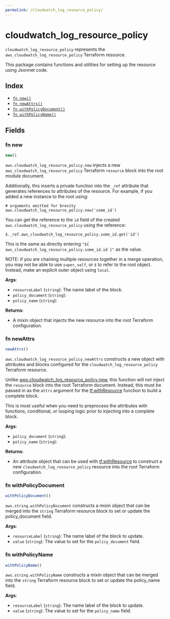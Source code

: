 ```yaml
---
permalink: /cloudwatch_log_resource_policy/
---
```


# cloudwatch_log_resource_policy

`cloudwatch_log_resource_policy` represents the `aws_cloudwatch_log_resource_policy` Terraform resource.



This package contains functions and utilities for setting up the resource using Jsonnet code.


## Index

* [`fn new()`](#fn-new)
* [`fn newAttrs()`](#fn-newattrs)
* [`fn withPolicyDocument()`](#fn-withpolicydocument)
* [`fn withPolicyName()`](#fn-withpolicyname)

## Fields

### fn new

```ts
new()
```


`aws.cloudwatch_log_resource_policy.new` injects a new `aws_cloudwatch_log_resource_policy` Terraform `resource`
block into the root module document.

Additionally, this inserts a private function into the `_ref` attribute that generates references to attributes of the
resource. For example, if you added a new instance to the root using:

    # arguments omitted for brevity
    aws.cloudwatch_log_resource_policy.new('some_id')

You can get the reference to the `id` field of the created `aws.cloudwatch_log_resource_policy` using the reference:

    $._ref.aws_cloudwatch_log_resource_policy.some_id.get('id')

This is the same as directly entering `"${ aws_cloudwatch_log_resource_policy.some_id.id }"` as the value.

NOTE: if you are chaining multiple resources together in a merge operation, you may not be able to use `super`, `self`,
or `$` to refer to the root object. Instead, make an explicit outer object using `local`.

**Args**:
  - `resourceLabel` (`string`): The name label of the block.
  - `policy_document` (`string`): 
  - `policy_name` (`string`): 

**Returns**:
- A mixin object that injects the new resource into the root Terraform configuration.


### fn newAttrs

```ts
newAttrs()
```


`aws.cloudwatch_log_resource_policy.newAttrs` constructs a new object with attributes and blocks configured for the `cloudwatch_log_resource_policy`
Terraform resource.

Unlike [aws.cloudwatch_log_resource_policy.new](#fn-cloudwatchlogresourcepolicynew), this function will not inject the `resource`
block into the root Terraform document. Instead, this must be passed in as the `attrs` argument for the
[tf.withResource](https://github.com/tf-libsonnet/core/tree/main/docs#fn-withresource) function to build a complete block.

This is most useful when you need to preprocess the attributes with functions, conditional, or looping logic prior to
injecting into a complete block.

**Args**:
  - `policy_document` (`string`): 
  - `policy_name` (`string`): 

**Returns**:
  - An attribute object that can be used with [tf.withResource](https://github.com/tf-libsonnet/core/tree/main/docs#fn-withresource) to construct a new `cloudwatch_log_resource_policy` resource into the root Terraform configuration.


### fn withPolicyDocument

```ts
withPolicyDocument()
```

`aws.string.withPolicyDocument` constructs a mixin object that can be merged into the `string`
Terraform resource block to set or update the policy_document field.



**Args**:
  - `resourceLabel` (`string`): The name label of the block to update.
  - `value` (`string`): The value to set for the `policy_document` field.


### fn withPolicyName

```ts
withPolicyName()
```

`aws.string.withPolicyName` constructs a mixin object that can be merged into the `string`
Terraform resource block to set or update the policy_name field.



**Args**:
  - `resourceLabel` (`string`): The name label of the block to update.
  - `value` (`string`): The value to set for the `policy_name` field.
